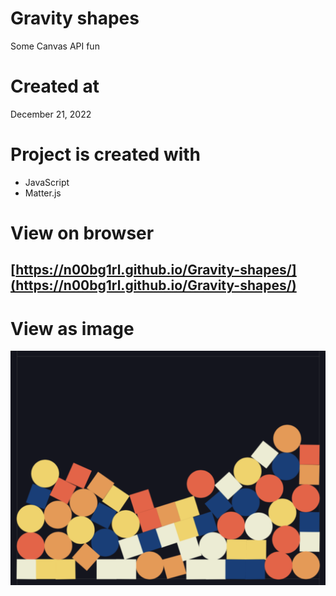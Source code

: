 # Gravity shapes

Some Canvas API fun

# Created at

December 21, 2022

# Project is created with

- JavaScript
- Matter.js

# View on browser

## [https://n00bg1rl.github.io/Gravity-shapes/](https://n00bg1rl.github.io/Gravity-shapes/)

# View as image

![github](github.png)
